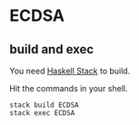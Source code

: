 # ECDSA

## build and exec
You need [Haskell Stack](https://www.haskellstack.org) to build.

Hit the commands in your shell.
```
stack build ECDSA
stack exec ECDSA
```
